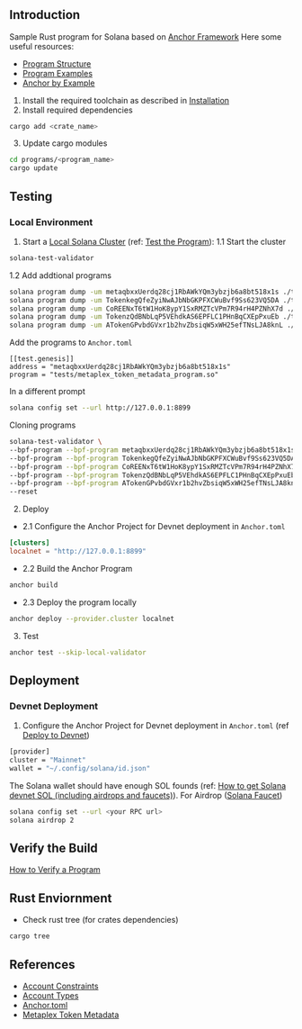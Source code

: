 #
## Introduction
Sample Rust program for Solana based on [Anchor Framework](https://solana.com/docs/programs/anchor)
Here some useful resources:
- [Program Structure](https://solana.com/docs/programs/anchor/program-structure)
- [Program Examples](https://solana.com/docs/programs/examples)
- [Anchor by Example](https://examples.anchor-lang.com/docs/onchain-voting)


1. Install the required toolchain as described in [Installation](https://solana.com/docs/intro/installation)
2. Install required dependencies  
```bash
cargo add <crate_name>
```
3. Update cargo modules  
```bash
cd programs/<program_name>
cargo update
```

## Testing
### Local Environment
1. Start a [Local Solana Cluster](https://solana.com/developers/guides/getstarted/solana-test-validator) (ref: [Test the Program](https://solana.com/docs/programs/anchor)):
1.1 Start the cluster  
``` bash 
solana-test-validator
```
1.2
Add addtional programs 
```bash
solana program dump -um metaqbxxUerdq28cj1RbAWkYQm3ybzjb6a8bt518x1s ./tests/metaplex_token_metadata_program.so
solana program dump -um TokenkegQfeZyiNwAJbNbGKPFXCWuBvf9Ss623VQ5DA ./tests/spl_token_program.so
solana program dump -um CoREENxT6tW1HoK8ypY1SxRMZTcVPm7R94rH4PZNhX7d ./tests/mpl_core_program.so
solana program dump -um TokenzQdBNbLqP5VEhdkAS6EPFLC1PHnBqCXEpPxuEb ./tests/token_2022_program.so
solana program dump -um ATokenGPvbdGVxr1b2hvZbsiqW5xWH25efTNsLJA8knL ./tests/associated_token_program.so
```

Add the programs to ```Anchor.toml```
```
[[test.genesis]]
address = "metaqbxxUerdq28cj1RbAWkYQm3ybzjb6a8bt518x1s"  
program = "tests/metaplex_token_metadata_program.so"
```

In a different prompt 
``` bash 
solana config set --url http://127.0.0.1:8899
```
Cloning programs
```bash 
solana-test-validator \
--bpf-program --bpf-program metaqbxxUerdq28cj1RbAWkYQm3ybzjb6a8bt518x1s ./tests/metaplex_token_metadata_program.so \
--bpf-program --bpf-program TokenkegQfeZyiNwAJbNbGKPFXCWuBvf9Ss623VQ5DA ./tests/spl_token_program.so \
--bpf-program --bpf-program CoREENxT6tW1HoK8ypY1SxRMZTcVPm7R94rH4PZNhX7d ./tests/mpl_core_program.so \
--bpf-program --bpf-program TokenzQdBNbLqP5VEhdkAS6EPFLC1PHnBqCXEpPxuEb ./tests/token_2022_program.so \
--bpf-program --bpf-program ATokenGPvbdGVxr1b2hvZbsiqW5xWH25efTNsLJA8knL ./tests/associated_token_program.so \
--reset
```

2. Deploy 
- 2.1 Configure the Anchor Project for Devnet deployment in ```Anchor.toml```
```toml
[clusters]
localnet = "http://127.0.0.1:8899"
```
- 2.2 Build the Anchor Program
``` bash
anchor build
```
- 2.3 Deploy the program locally 
``` bash
anchor deploy --provider.cluster localnet
```

3. Test
``` bash 
anchor test --skip-local-validator
```
## Deployment
### Devnet Deployment
1. Configure the Anchor Project for Devnet deployment in ```Anchor.toml``` (ref [Deploy to Devnet](https://solana.com/docs/programs/anchor))
``` bash 
[provider]
cluster = "Mainnet"
wallet = "~/.config/solana/id.json"
```
The Solana wallet should have enough SOL founds (ref: [How to get Solana devnet SOL (including airdrops and faucets)](https://solana.com/developers/guides/getstarted/solana-token-airdrop-and-faucets)). For Airdrop  ([Solana Faucet](https://faucet.solana.com))
``` bash
solana config set --url <your RPC url>
solana airdrop 2
```

## Verify the Build  
[How to Verify a Program](https://solana.com/developers/guides/advanced/verified-builds)


## Rust Enviornment
- Check rust tree (for crates dependencies)
```bash
cargo tree
```

## References
- [Account Constraints](https://www.anchor-lang.com/docs/account-constraints)
- [Account Types](https://www.anchor-lang.com/docs/account-types)
- [Anchor.toml](https://www.anchor-lang.com/docs/manifest)
- [Metaplex Token Metadata](https://developers.metaplex.com/token-metadata)
